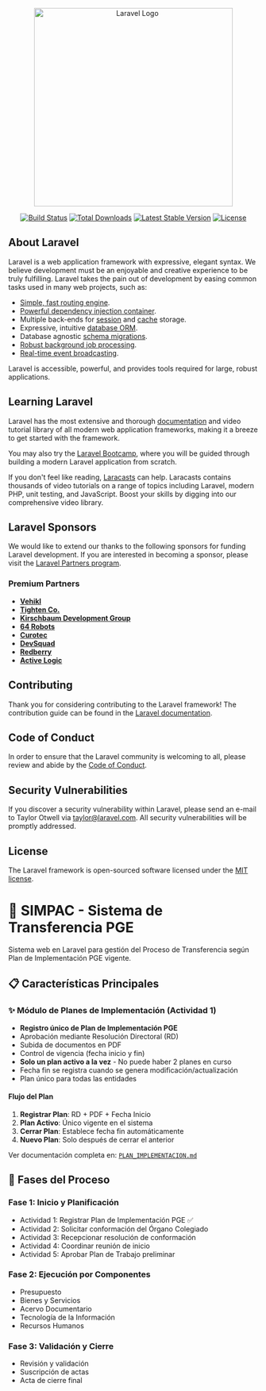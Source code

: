 <p align="center"><a href="https://laravel.com" target="_blank"><img src="https://raw.githubusercontent.com/laravel/art/master/logo-lockup/5%20SVG/2%20CMYK/1%20Full%20Color/laravel-logolockup-cmyk-red.svg" width="400" alt="Laravel Logo"></a></p>

<p align="center">
<a href="https://github.com/laravel/framework/actions"><img src="https://github.com/laravel/framework/workflows/tests/badge.svg" alt="Build Status"></a>
<a href="https://packagist.org/packages/laravel/framework"><img src="https://img.shields.io/packagist/dt/laravel/framework" alt="Total Downloads"></a>
<a href="https://packagist.org/packages/laravel/framework"><img src="https://img.shields.io/packagist/v/laravel/framework" alt="Latest Stable Version"></a>
<a href="https://packagist.org/packages/laravel/framework"><img src="https://img.shields.io/packagist/l/laravel/framework" alt="License"></a>
</p>

## About Laravel

Laravel is a web application framework with expressive, elegant syntax. We believe development must be an enjoyable and creative experience to be truly fulfilling. Laravel takes the pain out of development by easing common tasks used in many web projects, such as:

- [Simple, fast routing engine](https://laravel.com/docs/routing).
- [Powerful dependency injection container](https://laravel.com/docs/container).
- Multiple back-ends for [session](https://laravel.com/docs/session) and [cache](https://laravel.com/docs/cache) storage.
- Expressive, intuitive [database ORM](https://laravel.com/docs/eloquent).
- Database agnostic [schema migrations](https://laravel.com/docs/migrations).
- [Robust background job processing](https://laravel.com/docs/queues).
- [Real-time event broadcasting](https://laravel.com/docs/broadcasting).

Laravel is accessible, powerful, and provides tools required for large, robust applications.

## Learning Laravel

Laravel has the most extensive and thorough [documentation](https://laravel.com/docs) and video tutorial library of all modern web application frameworks, making it a breeze to get started with the framework.

You may also try the [Laravel Bootcamp](https://bootcamp.laravel.com), where you will be guided through building a modern Laravel application from scratch.

If you don't feel like reading, [Laracasts](https://laracasts.com) can help. Laracasts contains thousands of video tutorials on a range of topics including Laravel, modern PHP, unit testing, and JavaScript. Boost your skills by digging into our comprehensive video library.

## Laravel Sponsors

We would like to extend our thanks to the following sponsors for funding Laravel development. If you are interested in becoming a sponsor, please visit the [Laravel Partners program](https://partners.laravel.com).

### Premium Partners

- **[Vehikl](https://vehikl.com)**
- **[Tighten Co.](https://tighten.co)**
- **[Kirschbaum Development Group](https://kirschbaumdevelopment.com)**
- **[64 Robots](https://64robots.com)**
- **[Curotec](https://www.curotec.com/services/technologies/laravel)**
- **[DevSquad](https://devsquad.com/hire-laravel-developers)**
- **[Redberry](https://redberry.international/laravel-development)**
- **[Active Logic](https://activelogic.com)**

## Contributing

Thank you for considering contributing to the Laravel framework! The contribution guide can be found in the [Laravel documentation](https://laravel.com/docs/contributions).

## Code of Conduct

In order to ensure that the Laravel community is welcoming to all, please review and abide by the [Code of Conduct](https://laravel.com/docs/contributions#code-of-conduct).

## Security Vulnerabilities

If you discover a security vulnerability within Laravel, please send an e-mail to Taylor Otwell via [taylor@laravel.com](mailto:taylor@laravel.com). All security vulnerabilities will be promptly addressed.

## License

The Laravel framework is open-sourced software licensed under the [MIT license](https://opensource.org/licenses/MIT).

# 🚀 SIMPAC - Sistema de Transferencia PGE

Sistema web en Laravel para gestión del Proceso de Transferencia según Plan de Implementación PGE vigente.

## 📋 Características Principales

### ✨ Módulo de Planes de Implementación (Actividad 1)
- **Registro único de Plan de Implementación PGE**
- Aprobación mediante Resolución Directoral (RD)
- Subida de documentos en PDF
- Control de vigencia (fecha inicio y fin)
- **Solo un plan activo a la vez** - No puede haber 2 planes en curso
- Fecha fin se registra cuando se genera modificación/actualización
- Plan único para todas las entidades

#### Flujo del Plan
1. **Registrar Plan**: RD + PDF + Fecha Inicio
2. **Plan Activo**: Único vigente en el sistema
3. **Cerrar Plan**: Establece fecha fin automáticamente
4. **Nuevo Plan**: Solo después de cerrar el anterior

Ver documentación completa en: [`PLAN_IMPLEMENTACION.md`](PLAN_IMPLEMENTACION.md)

## 🎯 Fases del Proceso

### Fase 1: Inicio y Planificación
- Actividad 1: Registrar Plan de Implementación PGE ✅
- Actividad 2: Solicitar conformación del Órgano Colegiado
- Actividad 3: Recepcionar resolución de conformación
- Actividad 4: Coordinar reunión de inicio
- Actividad 5: Aprobar Plan de Trabajo preliminar

### Fase 2: Ejecución por Componentes
- Presupuesto
- Bienes y Servicios
- Acervo Documentario
- Tecnología de la Información
- Recursos Humanos

### Fase 3: Validación y Cierre
- Revisión y validación
- Suscripción de actas
- Acta de cierre final
